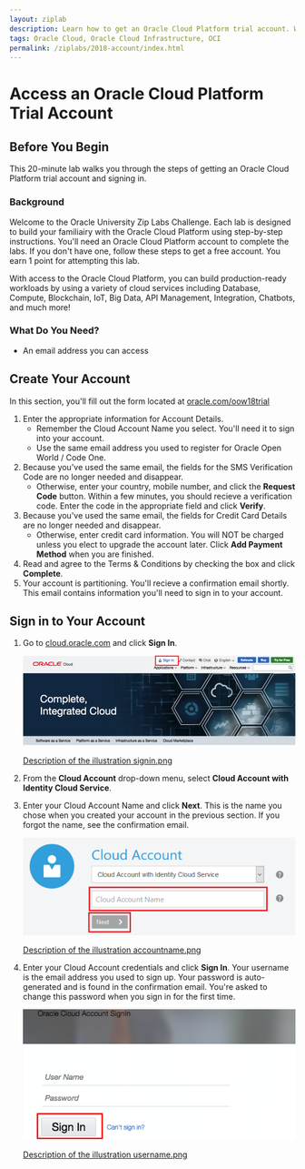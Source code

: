 ```yaml
---
layout: ziplab
description: Learn how to get an Oracle Cloud Platform trial account. Warehouse Cloud and sign in.
tags: Oracle Cloud, Oracle Cloud Infrastructure, OCI
permalink: /ziplabs/2018-account/index.html
---
```

# Access an Oracle Cloud Platform Trial Account #

## Before You Begin ##
This 20-minute lab walks you through the steps of getting an Oracle Cloud Platform trial account and signing in.

### Background ###
Welcome to the Oracle University Zip Labs Challenge. Each lab is designed to build your familiairy with the Oracle Cloud Platform using step-by-step instructions. You'll need an Oracle Cloud Platform account to complete the labs. If you don't have one, follow these steps to get a free account. You earn 1 point for attempting this lab.

With access to the Oracle Cloud Platform, you can build production-ready workloads by using a variety of cloud services including Database, Compute, Blockchain, IoT, Big Data, API Management, Integration, Chatbots, and much more!

### What Do You Need? ###
* An email address you can access


## Create Your Account ##
In this section, you'll fill out the form located at [oracle.com/oow18trial](https://oracle.com/oow18trial)

1. Enter the appropriate information for Account Details. 
     * Remember the Cloud Account Name you select. You'll need it to sign into your account.
     * Use the same email address you used to register for Oracle Open World / Code One.
2. Because you've used the same email, the fields for the SMS Verification Code are no longer needed and disappear. 
     * Otherwise, enter your country, mobile number, and click the **Request Code** button. Within a few minutes, you should recieve a verification code. Enter the code in the appropriate field and click **Verify**.
3. Because you've used the same email, the fields for Credit Card Details are no longer needed and disappear.
     * Otherwise, enter credit card information. You will NOT be charged unless you elect to upgrade the account later. Click **Add Payment Method** when you are finished.
4. Read and agree to the Terms & Conditions by checking the box and click **Complete**.
5. Your account is partitioning. You'll recieve a confirmation email shortly. This email contains information you'll need to sign in to your account.


## Sign in to Your Account ##
1. Go to [cloud.oracle.com](https://cloud.oracle.com) and click **Sign In**.

    ![](img/signin.png)

    [Description of the illustration signin.png](files/signin.txt)

2. From the **Cloud Account** drop-down menu, select **Cloud Account with Identity Cloud Service**.
3. Enter your Cloud Account Name and click **Next**. This is the name you chose when you created your account in the previous section. If you forgot the name, see the confirmation email.

    ![](img/accountname.png)

    [Description of the illustration accountname.png](files/accountname.txt)

4. Enter your Cloud Account credentials and click **Sign In**. Your username is the email address you used to sign up. Your password is auto-generated and is found in the confirmation email. You're asked to change this password when you sign in for the first time.

    ![](img/username.png)
    
    [Description of the illustration username.png](files/username.txt)